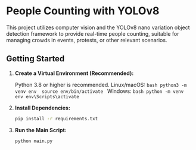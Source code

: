 # People Counting with YOLOv8

This project utilizes computer vision and the YOLOv8 nano variation object detection framework to provide real-time people counting, suitable for managing crowds in events, protests, or other relevant scenarios.

## Getting Started

1. **Create a Virtual Environment (Recommended):**

    Python 3.8 or higher is recommended.
    Linux/macOS:
        ```bash
        python3 -m venv env 
        source env/bin/activate
        ```
    Windows:
        ```bash
        python -m venv env
        env\Scripts\activate
        ```

2.  **Install Dependencies:**
    ```bash
    pip install -r requirements.txt
    ```

3.  **Run the Main Script:**
    ```bash
    python main.py
    ```
